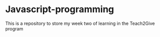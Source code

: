 # Javascript-programming
This is a repository to store my week two of learning in the Teach2Give program
